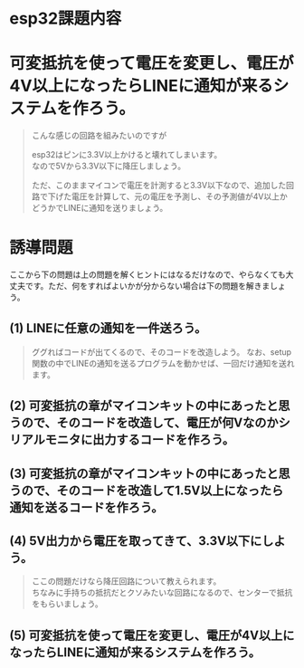 # esp32課題内容

# 可変抵抗を使って電圧を変更し、電圧が4V以上になったらLINEに通知が来るシステムを作ろう。  
> こんな感じの回路を組みたいのですが  
>
> esp32はピンに3.3V以上かけると壊れてしまいます。  
> なので5Vから3.3V以下に降圧しましょう。  
>
> 
> ただ、このままマイコンで電圧を計測すると3.3V以下なので、追加した回路で下げた電圧を計算して、元の電圧を予測し、その予測値が4V以上かどうかでLINEに通知を送りましょう。

# 誘導問題
ここから下の問題は上の問題を解くヒントにはなるだけなので、やらなくても大丈夫です。ただ、何をすればよいかが分からない場合は下の問題を解きましょう。  

## (1) LINEに任意の通知を一件送ろう。
> ググればコードが出てくるので、そのコードを改造しよう。
> なお、setup関数の中でLINEの通知を送るプログラムを動かせば、一回だけ通知を送れます。

## (2) 可変抵抗の章がマイコンキットの中にあったと思うので、そのコードを改造して、電圧が何Vなのかシリアルモニタに出力するコードを作ろう。

## (3) 可変抵抗の章がマイコンキットの中にあったと思うので、そのコードを改造して1.5V以上になったら通知を送るコードを作ろう。

## (4) 5V出力から電圧を取ってきて、3.3V以下にしよう。
>ここの問題だけなら降圧回路について教えられます。  
>ちなみに手持ちの抵抗だとクソみたいな回路になるので、センターで抵抗をもらいましょう。  

## (5) 可変抵抗を使って電圧を変更し、電圧が4V以上になったらLINEに通知が来るシステムを作ろう。  

